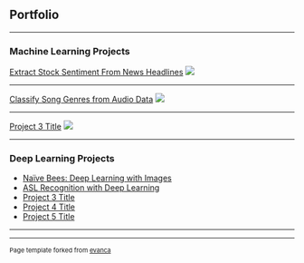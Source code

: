 ## Portfolio

---

### Machine Learning Projects 

[Extract Stock Sentiment From News Headlines](/sample_page)
<img src="images/dummy_thumbnail.jpg?raw=true"/>

---
[Classify Song Genres from Audio Data](/pdf/sample_presentation.pdf)
<img src="images/dummy_thumbnail.jpg?raw=true"/>

---
[Project 3 Title](http://example.com/)
<img src="images/dummy_thumbnail.jpg?raw=true"/>

---

### Deep Learning Projects

- [Naïve Bees: Deep Learning with Images](http://example.com/)
- [ASL Recognition with Deep Learning](http://example.com/)
- [Project 3 Title](http://example.com/)
- [Project 4 Title](http://example.com/)
- [Project 5 Title](http://example.com/)

---




---
<p style="font-size:11px">Page template forked from <a href="https://github.com/evanca/quick-portfolio">evanca</a></p>
<!-- Remove above link if you don't want to attibute -->
